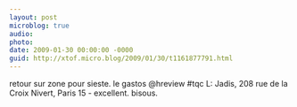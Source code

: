 ```yaml
---
layout: post
microblog: true
audio: 
photo: 
date: 2009-01-30 00:00:00 -0000
guid: http://xtof.micro.blog/2009/01/30/t1161877791.html
---
```

retour sur zone pour sieste. le gastos @hreview #tqc  L: Jadis, 208 rue de la Croix Nivert, Paris 15 - excellent. bisous.
